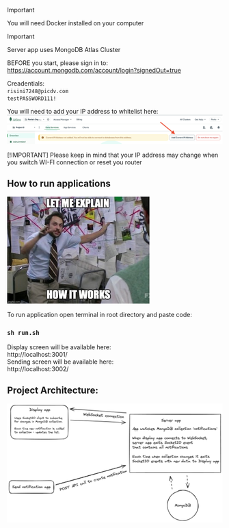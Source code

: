 > [!IMPORTANT]
> You will need Docker installed on your computer

> [!IMPORTANT]
> Server app uses MongoDB Atlas Cluster <br>
>
> BEFORE you start, please sign in to: <br>
> https://account.mongodb.com/account/login?signedOut=true <br>
>
> Creadentials: <br>
> ```risini7248@picdv.com``` <br>
> ```testPASSWORD111!```
>
> You will need to add your IP address to whitelist here:<br>
> ![Alt text](whitelist-ip-address.png)
>
> [!IMPORTANT]
>  Please keep in mind that your IP address may change when you switch WI-FI connection or reset you router

## How to run applications
![Alt text](intro.jpeg)

To run application open terminal in root directory and paste code: <br>
### `sh run.sh`

Display screen will be available here:<br> http://localhost:3001/ <br>
Sending screen will be available here:<br> http://localhost:3002/

## Project Architecture:

![Alt text](architecture.png)